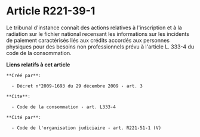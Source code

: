 # Article R221-39-1

Le tribunal d'instance connaît des actions relatives à l'inscription et à la radiation sur le fichier national recensant les
informations sur les incidents de paiement caractérisés liés aux crédits accordés aux personnes physiques pour des besoins
non professionnels prévu à l'article L. 333-4 du code de la consommation.

**Liens relatifs à cet article**

	**Créé par**:

	  - Décret n°2009-1693 du 29 décembre 2009 - art. 3

	**Cite**:

	  - Code de la consommation - art. L333-4

	**Cité par**:

	  - Code de l'organisation judiciaire - art. R221-51-1 (V)
